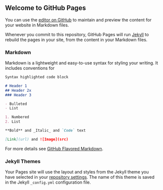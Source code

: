 ## Welcome to GitHub Pages

You can use the [editor on GitHub](https://github.com/RodrigoMachado9/django/edit/master/README.md) to maintain and preview the content for your website in Markdown files.


Whenever you commit to this repository, GitHub Pages will run [Jekyll](https://jekyllrb.com/) to rebuild the pages in your site, from the content in your Markdown files.

### Markdown

Markdown is a lightweight and easy-to-use syntax  for styling your writing. It includes conventions for


```markdown
Syntax highlighted code block

# Header 1
## Header 2x
### Header 3

- Bulleted
- List

1. Numbered
2. List

**Bold** and _Italic_ and `Code` text

[Link](url) and ![Image](src)
```

For more details see [GitHub Flavored Markdown](https://guides.github.com/features/mastering-markdown/).

### Jekyll Themes

Your Pages site will use the layout and styles from the Jekyll theme you have selected in your [repository settings](https://github.com/RodrigoMachado9/django/settings). The name of this theme is saved in the Jekyll `_config.yml` configuration file.
